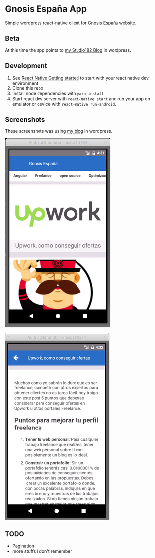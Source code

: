 # Gnosis España App

Simple wordpress react-native client for [Gnosis España](http://gnosisespaña.es) website.

## Beta
<!-- At this time the app points to [my blog](http://blog.mogollon.com.ve) in wordpress. -->
At this time the app points to [my Studio182 Blog](https://studio182.es/blog/) in wordpress.

## Development

1. See [React Native Getting started](https://facebook.github.io/react-native/docs/getting-started.html#content) to start with your react native dev environment
2. Clone this repo
3. Install node dependencies with `yarn install`
4. Start react dev server with `react-native start` and run your app on emulator or device with `react-native run-android`.

## Screenshots

These screenshots was using [my blog](http://blog.mogollon.com.ve) in wordpress.

![Home View](/screenshots/home.jpg?raw=true "Home View")
<br>
<br>
![Post View](/screenshots/post_view.jpg?raw=true "Post View")

## TODO

* Pagination
* more stuffs I don't remember
